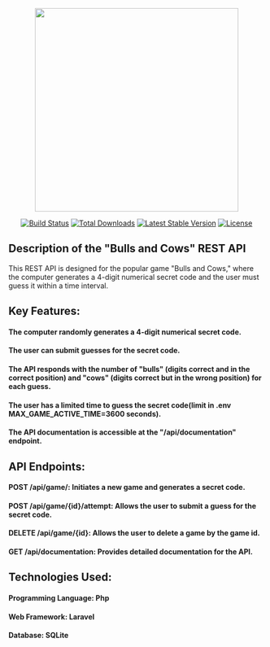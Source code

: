 <p align="center"><a href="https://laravel.com" target="_blank"><img src="https://raw.githubusercontent.com/laravel/art/master/logo-lockup/5%20SVG/2%20CMYK/1%20Full%20Color/laravel-logolockup-cmyk-red.svg" width="400"></a></p>

<p align="center">
<a href="https://travis-ci.org/laravel/framework"><img src="https://travis-ci.org/laravel/framework.svg" alt="Build Status"></a>
<a href="https://packagist.org/packages/laravel/framework"><img src="https://img.shields.io/packagist/dt/laravel/framework" alt="Total Downloads"></a>
<a href="https://packagist.org/packages/laravel/framework"><img src="https://img.shields.io/packagist/v/laravel/framework" alt="Latest Stable Version"></a>
<a href="https://packagist.org/packages/laravel/framework"><img src="https://img.shields.io/packagist/l/laravel/framework" alt="License"></a>
</p>

## Description of the "Bulls and Cows" REST API

This REST API is designed for the popular game "Bulls and Cows," where the computer generates a 4-digit numerical secret code and the user must guess it within a time interval.

## Key Features:

#### The computer randomly generates a 4-digit numerical secret code.
#### The user can submit guesses for the secret code.
#### The API responds with the number of "bulls" (digits correct and in the correct position) and "cows" (digits correct but in the wrong position) for each guess.
#### The user has a limited time to guess the secret code(limit in .env MAX_GAME_ACTIVE_TIME=3600 seconds).
#### The API documentation is accessible at the "/api/documentation" endpoint.

## API Endpoints:

#### POST /api/game/: Initiates a new game and generates a secret code.
#### POST /api/game/{id}/attempt: Allows the user to submit a guess for the secret code.
#### DELETE /api/game/{id}: Allows the user to delete a game by the game id.
#### GET /api/documentation: Provides detailed documentation for the API.

## Technologies Used:

#### Programming Language: Php
#### Web Framework: Laravel
#### Database: SQLite

